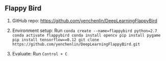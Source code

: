 ## Flappy Bird

1. GitHub repo: https://github.com/yenchenlin/DeepLearningFlappyBird

2. Environment setup:
   Run
   		```
		conda create --name=flappybird python=2.7
		conda activate flappybird
		conda install opencv
		pip install pygame
		pip install tensorflow==0.12
		git clone https://github.com/yenchenlin/DeepLearningFlappyBird.git
		```

3. Evaluate:
   Run ```Control + C```
   